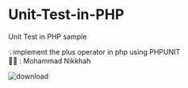 # Unit-Test-in-PHP
Unit Test in PHP sample

💡implement the plus operator in php using PHPUNIT
<br>👨‍💻 : Mohammad Nikkhah

![download](https://user-images.githubusercontent.com/56111880/83731200-c9b78c80-a652-11ea-82eb-1855ec71206e.png)

